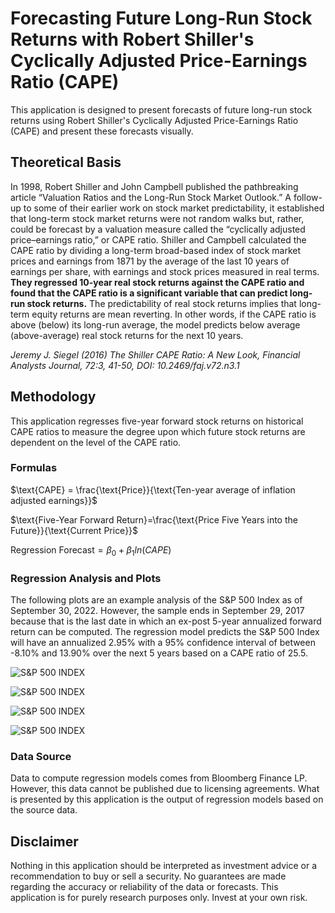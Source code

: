 

# Forecasting Future Long-Run Stock Returns with Robert Shiller's Cyclically Adjusted Price-Earnings Ratio (CAPE)

This application is designed to present forecasts of future long-run stock returns using Robert Shiller's Cyclically 
Adjusted Price-Earnings Ratio (CAPE) and present these forecasts visually. 

## Theoretical Basis

In 1998, Robert Shiller and John Campbell published the pathbreaking article “Valuation Ratios and the Long-Run Stock Market Outlook.” A follow-up to some of their earlier work on stock market predictability, it established that long-term stock market returns were not random walks but, rather, could be forecast by a valuation measure called the “cyclically adjusted price–earnings ratio,” or CAPE ratio. Shiller and Campbell calculated the CAPE ratio by dividing a long-term broad-based index of stock market prices and earnings from 1871 by the average of the last 10 years of earnings per share, with earnings and stock prices measured in real terms. **They regressed 10-year real stock returns against the CAPE ratio and found that the CAPE ratio is a significant variable that can predict long-run stock returns.** The predictability of real stock returns implies that long-term equity returns are mean reverting. In other words, if the CAPE ratio is above (below) its long-run average, the model predicts below average (above-average) real stock returns for the next 10 years.

*Jeremy J. Siegel (2016) The Shiller CAPE Ratio: A New Look, Financial Analysts Journal, 72:3, 41-50, DOI: 10.2469/faj.v72.n3.1*

## Methodology

This application regresses five-year forward stock returns on historical CAPE ratios to measure the degree upon which future stock returns are dependent on the level of the CAPE ratio. 

### Formulas

$\text{CAPE} = \frac{\text{Price}}{\text{Ten-year average of inflation adjusted earnings}}$

$\text{Five-Year Forward Return}=\frac{\text{Price Five Years into the Future}}{\text{Current Price}}$

$\text{Regression Forecast}=\beta_{0}+\beta_{1}ln(CAPE)$

### Regression Analysis and Plots

The following plots are an example analysis of the S&P 500 Index as of September 30, 2022. However, the sample ends in September 29, 2017 because that is the last date in which an ex-post 5-year annualized forward return can be computed. The regression model predicts the S&P 500 Index will have an annualized 2.95% with a 95% confidence interval of between -8.10% and 13.90% over the next 5 years based on a CAPE ratio of 25.5. 

![S&P 500 INDEX](https://raw.githubusercontent.com/nathanramoscfa/cape/main/django_apps/mysite/forecast/static/forecast/images/sample_regression_SPX.jpg)

![S&P 500 INDEX](https://raw.githubusercontent.com/nathanramoscfa/cape/main/django_apps/mysite/forecast/static/forecast/images/sample_observed_forecast_SPX.jpg)

![S&P 500 INDEX](https://raw.githubusercontent.com/nathanramoscfa/cape/main/django_apps/mysite/forecast/static/forecast/images/long_term_pe_ratio_SPX.jpg)

![S&P 500 INDEX](https://raw.githubusercontent.com/nathanramoscfa/cape/main/django_apps/mysite/forecast/static/forecast/images/expected_fwd_return_5y_SPX.jpg)

### Data Source

Data to compute regression models comes from Bloomberg Finance LP. However, this data cannot be published due to licensing agreements. What is presented by this application is the output of regression models based on the source data. 

## Disclaimer

Nothing in this application should be interpreted as investment advice or a recommendation to buy or sell a security. No guarantees are made regarding the accuracy or reliability of the data or forecasts. This application is for purely research purposes only. Invest at your own risk. 